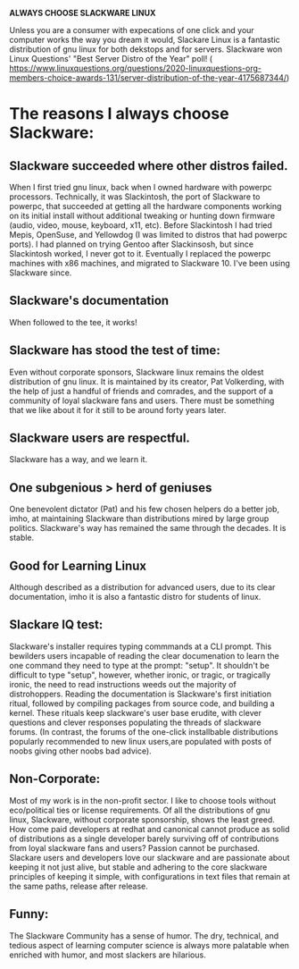 **ALWAYS CHOOSE SLACKWARE LINUX**

Unless you are a consumer with expecations of one click and your computer works the way you dream it would, Slackare Linux is a fantastic distribution of gnu linux for both dekstops and for servers.  Slackware won Linux Questions' "Best Server Distro of the Year" poll! (  <https://www.linuxquestions.org/questions/2020-linuxquestions-org-members-choice-awards-131/server-distribution-of-the-year-4175687344/>)


# The reasons I always choose Slackware:


## Slackware succeeded where other distros failed.

When I first tried gnu linux, back when I owned hardware with powerpc processors. Technically, it was Slackintosh, the port of Slackware to powerpc, that succeeded at getting all the hardware components working on its initial install without additional tweaking or hunting down firmware (audio, video, mouse, keyboard, x11, etc).  Before Slackintosh I had tried Mepis, OpenSuse, and Yellowdog (I was limited to distros that had powerpc ports).  I had planned on trying Gentoo after Slackinsosh, but since Slackintosh worked, I never got to it.  Eventually I replaced the powerpc machines with x86 machines, and migrated to Slackware 10.  I've been using Slackware since.


## Slackware's documentation

When followed to the tee, it works!


## Slackware has stood the test of time:

Even without corporate sponsors, Slackware linux remains the oldest distribution of gnu linux.  It is maintained by its creator, Pat Volkerding, with the help of just a handful of friends and comrades, and the support of a community of loyal slackware fans and users.  There must be something that we like about it for it still to be around forty years later.


## Slackware users are respectful.

Slackware has a way, and we learn it.


## One subgenious > herd of geniuses

One benevolent dictator (Pat) and his few chosen helpers do a better job, imho, at maintaining Slackware than distributions mired by large group politics.  Slackware's way has remained the same through the decades.  It is stable.


## Good for Learning Linux

Although described as a distribution for advanced users, due to its clear documentation, imho it is also a fantastic distro for students of linux.


## Slackare IQ test:

Slackware's installer requires typing commmands at a CLI prompt.  This bewilders users incapable of reading the clear documenation to learn the one command they need to type at the prompt: "setup".  It shouldn't be difficult to type "setup", however, whether ironic, or tragic, or tragically ironic, the need to read instructions weeds out the majority of distrohoppers. Reading the documentation is Slackware's first initiation ritual, followed by compiling packages from source code, and building a kernel.  These rituals keep slackware's user base erudite, with clever questions and clever responses populating the threads of slackware forums.  (In contrast, the forums of the one-click installbable distributions popularly recommended to new linux users,are populated with posts of noobs giving other noobs bad advice).


## Non-Corporate:

Most of my work is in the non-profit sector.  I like to choose tools without eco/political ties or license requirements.  Of all the distributions of gnu linux, Slackware, without corporate sponsorship, shows the least greed.  How come paid developers at redhat and canonical cannot produce as solid of distributions as a single developer barely surviving off of contributions from loyal slackware fans and users?  Passion cannot be purchased.  Slackare users and developers love our slackware and are passionate about keeping it not just alive, but stable and adhering to the core slackware principles of keeping it simple, with configurations in text files that remain at the same paths, release after release.


## Funny:

The Slackware Community has a sense of humor.  The dry, technical, and tedious aspect of learning computer science is always more palatable when enriched with humor, and most slackers are hilarious.

